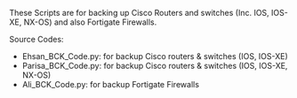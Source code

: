 These Scripts are for backing up Cisco Routers and switches (Inc. IOS, IOS-XE, NX-OS) and also Fortigate Firewalls.

Source Codes:
- Ehsan_BCK_Code.py: for backup Cisco routers & switches (IOS, IOS-XE)
- Parisa_BCK_Code.py: for backup Cisco routers & switches (IOS, IOS-XE, NX-OS)
- Ali_BCK_Code.py: for backup Fortigate Firewalls
